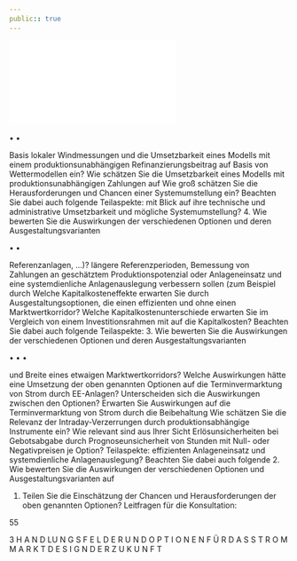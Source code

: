 ```yaml
---
public:: true
---
```

![./pages/page57.pdf](../assets/./pages/page57.pdf)




•
•

Basis lokaler Windmessungen und die Umsetzbarkeit eines Modells mit einem produktionsunabhängigen Refinanzierungsbeitrag auf Basis von Wettermodellen ein?
Wie schätzen Sie die Umsetzbarkeit eines Modells mit produktionsunabhängigen Zahlungen auf
Wie groß schätzen Sie die Herausforderungen und Chancen einer Systemumstellung ein?
Beachten Sie dabei auch folgende Teilaspekte:
mit Blick auf ihre technische und administrative Umsetzbarkeit und mögliche Systemumstellung?
4. Wie bewerten Sie die Auswirkungen der verschiedenen Optionen und deren Ausgestaltungsvarianten

•
•

Referenzanlagen, …)?
längere Referenzperioden, Bemessung von Zahlungen an geschätztem Produktionspotenzial oder
Anlageneinsatz und eine systemdienliche Anlagenauslegung verbessern sollen (zum Beispiel durch
Welche Kapitalkosteneffekte erwarten Sie durch Ausgestaltungsoptionen, die einen effizienten
und ohne einen Marktwertkorridor?
Welche Kapitalkostenunterschiede erwarten Sie im Vergleich von einem Investitionsrahmen mit
auf die Kapitalkosten? Beachten Sie dabei auch folgende Teilaspekte:
3. Wie bewerten Sie die Auswirkungen der verschiedenen Optionen und deren Ausgestaltungsvarianten

•
•
•

und Breite eines etwaigen Marktwertkorridors?
Welche Auswirkungen hätte eine Umsetzung der oben genannten Optionen auf die Terminvermarktung von Strom durch EE-Anlagen? Unterscheiden sich die Auswirkungen zwischen den Optionen? Erwarten Sie Auswirkungen auf die Terminvermarktung von Strom durch die Beibehaltung
Wie schätzen Sie die Relevanz der Intraday-Verzerrungen durch produktionsabhängige Instrumente ein?
Wie relevant sind aus Ihrer Sicht Erlösunsicherheiten bei Gebotsabgabe durch Prognoseunsicherheit von Stunden mit Null- oder Negativpreisen je Option?
Teilaspekte:
effizienten Anlageneinsatz und systemdienliche Anlagenauslegung? Beachten Sie dabei auch folgende
2. Wie bewerten Sie die Auswirkungen der verschiedenen Optionen und Ausgestaltungsvarianten auf
1. Teilen Sie die Einschätzung der Chancen und Herausforderungen der oben genannten Optionen?
Leitfragen für die Konsultation:

55

3 H A N D LU N G S F E L D E R U N D O P T I O N E N F Ü R D A S S T R O M M A R K T D E S I G N D E R Z U K U N F T
